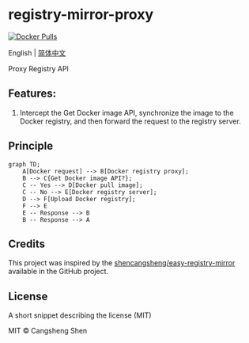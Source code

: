 # registry-mirror-proxy

[![Docker Pulls](https://img.shields.io/docker/pulls/shencangsheng/registry-mirror-proxy.svg)](https://hub.docker.com/r/shencangsheng/registry-mirror-proxy)

English | [简体中文](./i18n/README.zh-cn.md)

Proxy Registry API

## Features:

1. Intercept the Get Docker image API, synchronize the image to the Docker registry, and then forward the request to the registry server.

## Principle

```mermaid
graph TD;
    A[Docker request] --> B[Docker registry proxy];
    B --> C{Get Docker image API?};
    C -- Yes --> D[Docker pull image];
    C -- No --> E[Docker registry server];
    D --> F[Upload Docker registry];
    F --> E
    E -- Response --> B
    B -- Response --> A
```

## Credits

This project was inspired by the [shencangsheng/easy-registry-mirror](https://github.com/shencangsheng/easy-registry-mirror) available in the GitHub project.

## License

A short snippet describing the license (MIT)

MIT © Cangsheng Shen